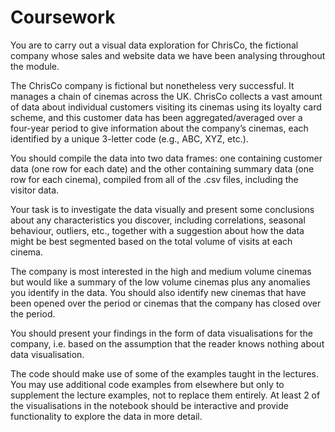 # Coursework
You are to carry out a visual data exploration for ChrisCo, the fictional company whose sales and website data we have been analysing throughout the module. 

The ChrisCo company is fictional but nonetheless very successful. It manages a chain of cinemas across the UK. ChrisCo collects a vast amount of data about individual customers visiting its cinemas using its loyalty card scheme, and this customer data has been aggregated/averaged over a four-year period to give information about the company’s cinemas, each identified by a unique 3-letter code (e.g., ABC, XYZ, etc.). 

You should compile the data into two data frames: one containing customer data (one row for each date) and the other containing summary data (one row for each cinema), compiled from all of the .csv files, including the visitor data.

Your task is to investigate the data visually and present some conclusions about any characteristics you discover, including correlations, seasonal behaviour, outliers, etc., together with a suggestion about how the data might be best segmented based on the total volume of visits at each cinema.

The company is most interested in the high and medium volume cinemas but would like a summary of the low volume cinemas plus any anomalies you identify in the data. You should also identify new cinemas that have been opened over the period or cinemas that the company has closed over the period.

You should present your findings in the form of data visualisations for the company, i.e. based on the assumption that the reader knows nothing about data visualisation.

The code should make use of some of the examples taught in the lectures. You may use additional code examples from elsewhere but only to supplement the lecture examples, not to replace them entirely. At least 2 of the visualisations in the notebook should be interactive and provide functionality to explore the data in more detail.